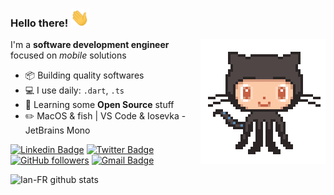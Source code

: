 ### Hello there! <img src="https://github.com/Ian-FR/Ian-FR/blob/main/images/hand-shake.gif" width="30px"/>

<img align='right' src="https://github.com/Ian-FR/Ian-FR/blob/main/images/octo-cat.gif" width="200"/>

I'm a **software development engineer** focused on _mobile_ solutions

- 📦 Building quality softwares
- 💻 I use daily: `.dart`, `.ts`
- 🌱 Learning some **Open Source** stuff
- ✏️ MacOS & fish | VS Code & Iosevka - JetBrains Mono

[![Linkedin Badge](https://img.shields.io/badge/-Ian%20Rocha-blue?style=social&logo=Linkedin&logoColor=blue&link=https://www.linkedin.com/in/ian-rocha-b1805b124/)](https://www.linkedin.com/in/ian-rocha-b1805b124/) [![Twitter Badge](http://img.shields.io/badge/-@iian_FR-1ca0f1?style=social&logo=twitter&logoColor=blue&link=https://twitter.com/iian_FR)](https://twitter.com/iian_FR) [![GitHub followers](https://img.shields.io/github/followers/ian-fr?label=Follow&style=social)](https://github.com/ian-FR/?tab=follow) [![Gmail Badge](https://img.shields.io/badge/-iiaan.fr-c14438?style=social&logo=Gmail&logoColor=red&link=mailto:iiaan.fr@gmail.com)](mailto:iiaan.fr@gmail.com)

![Ian-FR github stats](https://github-readme-stats.vercel.app/api?username=Ian-FR&theme=ayu-mirage&show_icons=true&count_private=true)
